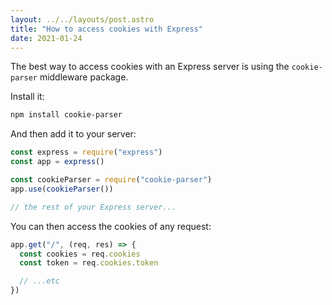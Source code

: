 ```yaml
---
layout: ../../layouts/post.astro
title: "How to access cookies with Express"
date: 2021-01-24
---
```

The best way to access cookies with an Express server is using the `cookie-parser` middleware package.

Install it:

```bash
npm install cookie-parser
```

And then add it to your server:

```jsx
const express = require("express")
const app = express()

const cookieParser = require("cookie-parser")
app.use(cookieParser())

// the rest of your Express server...
```

You can then access the cookies of any request:

```jsx
app.get("/", (req, res) => {
  const cookies = req.cookies
  const token = req.cookies.token

  // ...etc
})
```